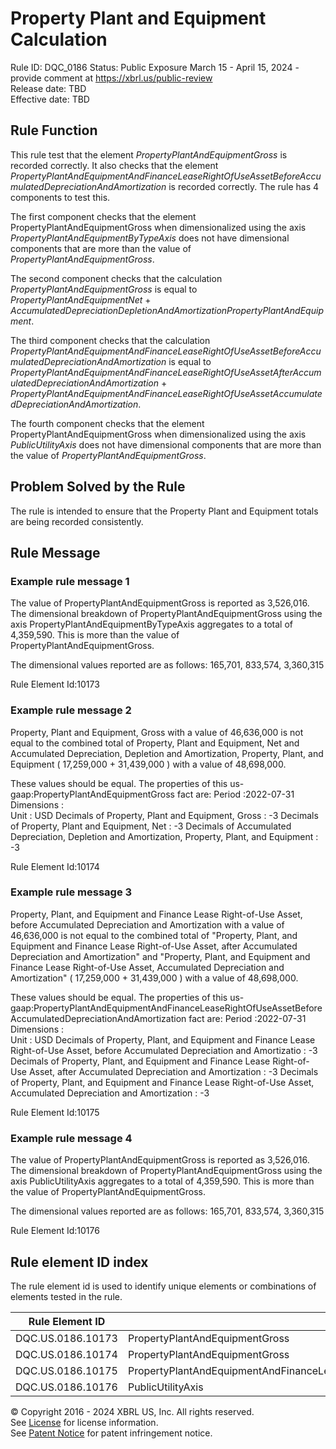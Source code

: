 # Property Plant and Equipment Calculation
Rule ID: DQC_0186 
Status: Public Exposure March 15 - April 15, 2024 - provide comment at https://xbrl.us/public-review  
Release date: TBD  
Effective date: TBD  
  
## Rule Function
This rule test that the element *PropertyPlantAndEquipmentGross* is recorded correctly.  It also checks that the element *PropertyPlantAndEquipmentAndFinanceLeaseRightOfUseAssetBeforeAccumulatedDepreciationAndAmortization* is recorded correctly.  The rule has 4 components to test this.

The first component checks that the element PropertyPlantAndEquipmentGross when dimensionalized using the axis *PropertyPlantAndEquipmentByTypeAxis* does not have dimensional components that are more than the value of *PropertyPlantAndEquipmentGross*.

The second component checks that the calculation *PropertyPlantAndEquipmentGross* is equal to *PropertyPlantAndEquipmentNet* + *AccumulatedDepreciationDepletionAndAmortizationPropertyPlantAndEquipment*.

The third component checks that the calculation *PropertyPlantAndEquipmentAndFinanceLeaseRightOfUseAssetBeforeAccumulatedDepreciationAndAmortization* is equal to *PropertyPlantAndEquipmentAndFinanceLeaseRightOfUseAssetAfterAccumulatedDepreciationAndAmortization* + *PropertyPlantAndEquipmentAndFinanceLeaseRightOfUseAssetAccumulatedDepreciationAndAmortization*.

The fourth component checks that the element PropertyPlantAndEquipmentGross when dimensionalized using the axis *PublicUtilityAxis* does not have dimensional components that are more than the value of *PropertyPlantAndEquipmentGross*.

## Problem Solved by the Rule
The rule is intended to ensure that the Property Plant and Equipment totals are being recorded consistently.

## Rule Message
### Example rule message 1

The value of PropertyPlantAndEquipmentGross is reported as 3,526,016. The dimensional breakdown of PropertyPlantAndEquipmentGross using the axis PropertyPlantAndEquipmentByTypeAxis aggregates to a total of 4,359,590.  This is more than the value of PropertyPlantAndEquipmentGross.

The dimensional values reported are as follows:
165,701, 833,574, 3,360,315

Rule Element Id:10173

### Example rule message 2

Property, Plant and Equipment, Gross with a value of 46,636,000 is not equal to the combined total of Property, Plant and Equipment, Net and Accumulated Depreciation, Depletion and Amortization, Property, Plant, and Equipment ( 17,259,000 + 31,439,000 ) with a value of 48,698,000. 

These values should be equal.
The properties of this us-gaap:PropertyPlantAndEquipmentGross fact are:
Period :2022-07-31
Dimensions :  
Unit : USD
Decimals of Property, Plant and Equipment, Gross : -3
Decimals of Property, Plant and Equipment, Net : -3
Decimals of Accumulated Depreciation, Depletion and Amortization, Property, Plant, and Equipment : -3

Rule Element Id:10174

### Example rule message 3

Property, Plant, and Equipment and Finance Lease Right-of-Use Asset, before Accumulated Depreciation and Amortization with a value of 46,636,000 is not equal to the combined total of "Property, Plant, and Equipment and Finance Lease Right-of-Use Asset, after Accumulated Depreciation and Amortization" and "Property, Plant, and Equipment and Finance Lease Right-of-Use Asset, Accumulated Depreciation and Amortization" ( 17,259,000 + 31,439,000 ) with a value of 48,698,000. 

These values should be equal.
The properties of this us-gaap:PropertyPlantAndEquipmentAndFinanceLeaseRightOfUseAssetBeforeAccumulatedDepreciationAndAmortization fact are:
Period :2022-07-31
Dimensions :  
Unit : USD
Decimals of Property, Plant, and Equipment and Finance Lease Right-of-Use Asset, before Accumulated Depreciation and Amortizatio : -3
Decimals of Property, Plant, and Equipment and Finance Lease Right-of-Use Asset, after Accumulated Depreciation and Amortization : -3
Decimals of Property, Plant, and Equipment and Finance Lease Right-of-Use Asset, Accumulated Depreciation and Amortization : -3

Rule Element Id:10175

### Example rule message 4

The value of PropertyPlantAndEquipmentGross is reported as 3,526,016. The dimensional breakdown of PropertyPlantAndEquipmentGross using the axis PublicUtilityAxis aggregates to a total of 4,359,590.  This is more than the value of PropertyPlantAndEquipmentGross.

The dimensional values reported are as follows:
165,701, 833,574, 3,360,315

Rule Element Id:10176

## Rule element ID index  
The rule element id is used to identify unique elements or combinations of elements tested in the rule.

|Rule Element ID|Element|
|--- |--- |
| DQC.US.0186.10173 |PropertyPlantAndEquipmentGross|
| DQC.US.0186.10174 |PropertyPlantAndEquipmentGross|
| DQC.US.0186.10175 |PropertyPlantAndEquipmentAndFinanceLeaseRightOfUseAssetBeforeAccumulatedDepreciationAndAmortization|
| DQC.US.0186.10176 |PublicUtilityAxis|


© Copyright 2016 - 2024 XBRL US, Inc. All rights reserved.   
See [License](https://xbrl.us/dqc-license) for license information.  
See [Patent Notice](https://xbrl.us/dqc-patent) for patent infringement notice.  
